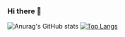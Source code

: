 ### Hi there 👋
![Anurag's GitHub stats](https://github-readme-stats.vercel.app/api?username=Dawoxiansigema&show_icons=true&theme=radical)
[![Top Langs](https://github-readme-stats.vercel.app/api/top-langs/?username=Dawoxiansigema&layout=compact&theme=radical)](https://github.com/anuraghazra/github-readme-stats)

<!--
**Dawoxiansigema/Dawoxiansigema** is a ✨ _special_ ✨ repository because its `README.md` (this file) appears on your GitHub profile.

Here are some ideas to get you started:

- 🔭 I’m currently working on ... something
- 🌱 I’m currently learning ...
- 👯 I’m looking to collaborate on ...
- 🤔 I’m looking for help with ...
- 💬 Ask me about ...
- 📫 How to reach me: ...
- 😄 Pronouns: ...
- ⚡ Fun fact: ...
-->
